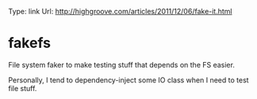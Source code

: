Type: link
Url: http://highgroove.com/articles/2011/12/06/fake-it.html

# fakefs

File system faker to make testing stuff that depends on the FS easier.

Personally, I tend to dependency-inject some IO class when I need to test file stuff.
